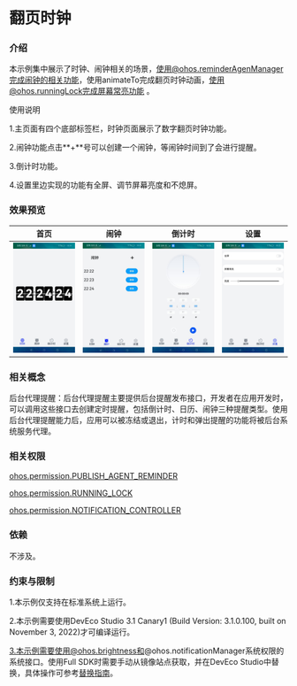 # 翻页时钟

### 介绍

本示例集中展示了时钟、闹钟相关的场景，使用@ohos.reminderAgenManager完成闹钟的相关功能，使用animateTo完成翻页时钟动画，使用@ohos.runningLock完成屏幕常亮功能
。

使用说明

1.主页面有四个底部标签栏，时钟页面展示了数字翻页时钟功能。

2.闹钟功能点击**+**号可以创建一个闹钟，等闹钟时间到了会进行提醒。

3.倒计时功能。

4.设置里边实现的功能有全屏、调节屏幕亮度和不熄屏。

### 效果预览

|首页|闹钟|倒计时|设置|
|----------------|----------------------|----------------------|----------------------|
|![FlipClock](screenshots/devices/FlipClock.png) |![FlipClock](screenshots/devices/AlarmClock.png) | ![CountDown](screenshots/devices/CountDown.png)|![CountDown](screenshots/devices/Setting.png)|

### 相关概念

后台代理提醒：后台代理提醒主要提供后台提醒发布接口，开发者在应用开发时，可以调用这些接口去创建定时提醒，包括倒计时、日历、闹钟三种提醒类型。使用后台代理提醒能力后，应用可以被冻结或退出，计时和弹出提醒的功能将被后台系统服务代理。

### 相关权限

[ohos.permission.PUBLISH_AGENT_REMINDER](https://gitee.com/openharmony/docs/blob/master/zh-cn/application-dev/security/permission-list.md#ohospermissionpublish_agent_reminder)

[ohos.permission.RUNNING_LOCK](https://gitee.com/openharmony/docs/blob/master/zh-cn/application-dev/security/permission-list.md#ohospermissionrunning_lock)

[ohos.permission.NOTIFICATION_CONTROLLER](https://gitee.com/openharmony/docs/blob/master/zh-cn/application-dev/security/permission-list.md#ohospermissionnotification_controller)

### 依赖

不涉及。

### 约束与限制

1.本示例仅支持在标准系统上运行。

2.本示例需要使用DevEco Studio 3.1 Canary1 (Build Version: 3.1.0.100, built on November 3, 2022)才可编译运行。

3.本示例需要使用@ohos.brightness和@ohos.notificationManager系统权限的系统接口。使用Full SDK时需要手动从镜像站点获取，并在DevEco Studio中替换，具体操作可参考[替换指南](https://docs.openharmony.cn/pages/v3.2/zh-cn/application-dev/quick-start/full-sdk-switch-guide.md/)。
